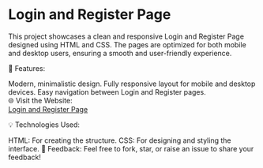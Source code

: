 <h1>Login and Register Page</h1>
This project showcases a clean and responsive Login and Register Page designed using HTML and CSS. The pages are optimized for both mobile and desktop users, ensuring a smooth and user-friendly experience.

🌟 Features:

Modern, minimalistic design.
Fully responsive layout for mobile and desktop devices.
Easy navigation between Login and Register pages.<br/>
🌐 Visit the Website:<br/>
<a href='https://adi06112004.github.io/loginandregisterpage/'>
Login and Register Page<a/>

💡 Technologies Used:

HTML: For creating the structure.
CSS: For designing and styling the interface.
📢 Feedback:
Feel free to fork, star, or raise an issue to share your feedback!
 
